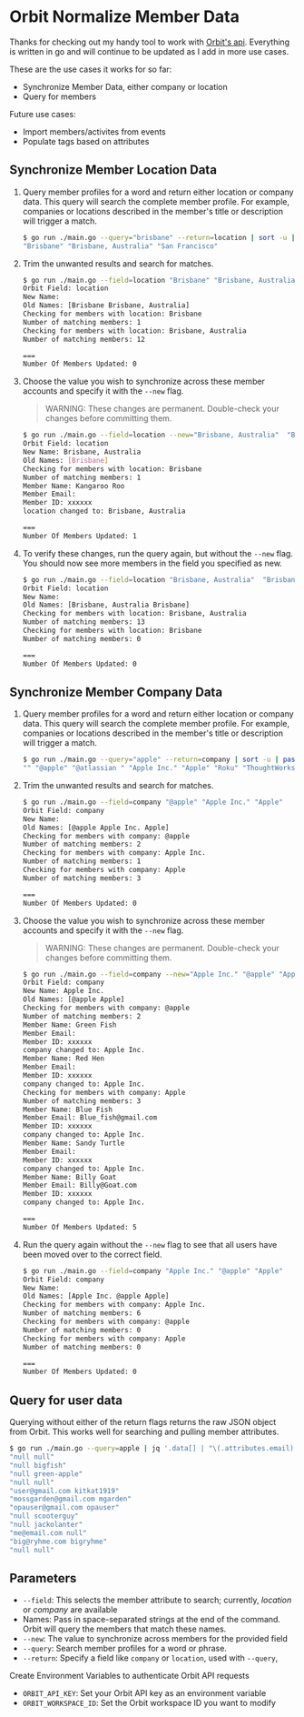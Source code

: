# Orbit Normalize Member Data 

Thanks for checking out my handy tool to work with [Orbit's api](https://docs.orbit.love/reference/about-the-orbit-api). Everything is written in go and will continue to be updated as I add in more use cases. 

These are the use cases it works for so far:
- Synchronize Member Data, either company or location
- Query for members

Future use cases:
- Import members/activites from events
- Populate tags based on attributes

## Synchronize Member Location Data

1. Query member profiles for a word and return either location or company data. This query will search the complete member profile. For example, companies or locations described in the member's title or description will trigger a match.
    ```bash
    $ go run ./main.go --query="brisbane" --return=location | sort -u | paste -sd " " -
    "Brisbane" "Brisbane, Australia" "San Francisco"
    ```

1. Trim the unwanted results and search for matches.
    ```bash
    $ go run ./main.go --field=location "Brisbane" "Brisbane, Australia"
    Orbit Field: location
    New Name:
    Old Names: [Brisbane Brisbane, Australia]
    Checking for members with location: Brisbane
    Number of matching members: 1
    Checking for members with location: Brisbane, Australia
    Number of matching members: 12

    ===
    Number Of Members Updated: 0
    ```
1. Choose the value you wish to synchronize across these member accounts and specify it with the `--new` flag. 
    > WARNING:  These changes are permanent. Double-check your changes before committing them. 
    ```bash
    $ go run ./main.go --field=location --new="Brisbane, Australia"  "Brisbane"
    Orbit Field: location
    New Name: Brisbane, Australia
    Old Names: [Brisbane]
    Checking for members with location: Brisbane
    Number of matching members: 1
    Member Name: Kangaroo Roo
    Member Email:
    Member ID: xxxxxx
    location changed to: Brisbane, Australia

    ===
    Number Of Members Updated: 1
    ```

1. To verify these changes, run the query again, but without the `--new` flag. You should now see more members in the field you specified as new.
    ```bash
    $ go run ./main.go --field=location "Brisbane, Australia"  "Brisbane"
    Orbit Field: location
    New Name:
    Old Names: [Brisbane, Australia Brisbane]
    Checking for members with location: Brisbane, Australia
    Number of matching members: 13
    Checking for members with location: Brisbane
    Number of matching members: 0

    ===
    Number Of Members Updated: 0
    ```

## Synchronize Member Company Data

1. Query member profiles for a word and return either location or company data. This query will search the complete member profile. For example, companies or locations described in the member's title or description will trigger a match.
    ```bash
    $ go run ./main.go --query="apple" --return=company | sort -u | paste -sd " " -
    "" "@apple" "@atlassian " "Apple Inc." "Apple" "Roku" "ThoughtWorks"
    ```
1. Trim the unwanted results and search for matches.
    ```bash
    $ go run ./main.go --field=company "@apple" "Apple Inc." "Apple"
    Orbit Field: company
    New Name:
    Old Names: [@apple Apple Inc. Apple]
    Checking for members with company: @apple
    Number of matching members: 2
    Checking for members with company: Apple Inc.
    Number of matching members: 1
    Checking for members with company: Apple
    Number of matching members: 3

    ===
    Number Of Members Updated: 0
    ```
1. Choose the value you wish to synchronize across these member accounts and specify it with the `--new` flag. 
    > WARNING:  These changes are permanent. Double-check your changes before committing them. 
    ```bash
    $ go run ./main.go --field=company --new="Apple Inc." "@apple" "Apple"
    Orbit Field: company
    New Name: Apple Inc.
    Old Names: [@apple Apple]
    Checking for members with company: @apple
    Number of matching members: 2
    Member Name: Green Fish 
    Member Email:
    Member ID: xxxxxx
    company changed to: Apple Inc.
    Member Name: Red Hen
    Member Email:
    Member ID: xxxxxx
    company changed to: Apple Inc.
    Checking for members with company: Apple
    Number of matching members: 3
    Member Name: Blue Fish
    Member Email: Blue_fish@gmail.com
    Member ID: xxxxxx
    company changed to: Apple Inc.
    Member Name: Sandy Turtle
    Member Email:
    Member ID: xxxxxx
    company changed to: Apple Inc.
    Member Name: Billy Goat
    Member Email: Billy@Goat.com
    Member ID: xxxxxx
    company changed to: Apple Inc.

    ===
    Number Of Members Updated: 5
    ```


1. Run the query again without the `--new` flag to see that all users have been moved over to the correct field.
    ```bash
    $ go run ./main.go --field=company "Apple Inc." "@apple" "Apple"
    Orbit Field: company
    New Name:
    Old Names: [Apple Inc. @apple Apple]
    Checking for members with company: Apple Inc.
    Number of matching members: 6
    Checking for members with company: @apple
    Number of matching members: 0
    Checking for members with company: Apple
    Number of matching members: 0

    ===
    Number Of Members Updated: 0
    ```

## Query for user data

Querying without either of the return flags returns the raw JSON object from Orbit. This works well for searching and pulling member attributes. 

```bash
$ go run ./main.go --query=apple | jq '.data[] | "\(.attributes.email) \(.attributes.github)"'
"null null"
"null bigfish"
"null green-apple"
"null null"
"user@gmail.com kitkat1919"
"mossgarden@gmail.com mgarden"
"opauser@gmail.com opauser"
"null scooterguy"
"null jackolanter"
"me@email.com null"
"big@ryhme.com bigryhme"
"null null"
```

## Parameters

- `--field`: This selects the member attribute to search; currently, *location* or *company* are available
- Names: Pass in space-separated strings at the end of the command. Orbit will query the members that match these names.
- `--new`: The value to synchronize across members for the provided field
- `--query`: Search member profiles for a word or phrase.
- `--return`: Specify a field like `company` or `location`, used with `--query`, 

Create Environment Variables to authenticate Orbit API requests
- `ORBIT_API_KEY`: Set your Orbit API key as an environment variable
- `ORBIT_WORKSPACE_ID`: Set the Orbit workspace ID you want to modify
